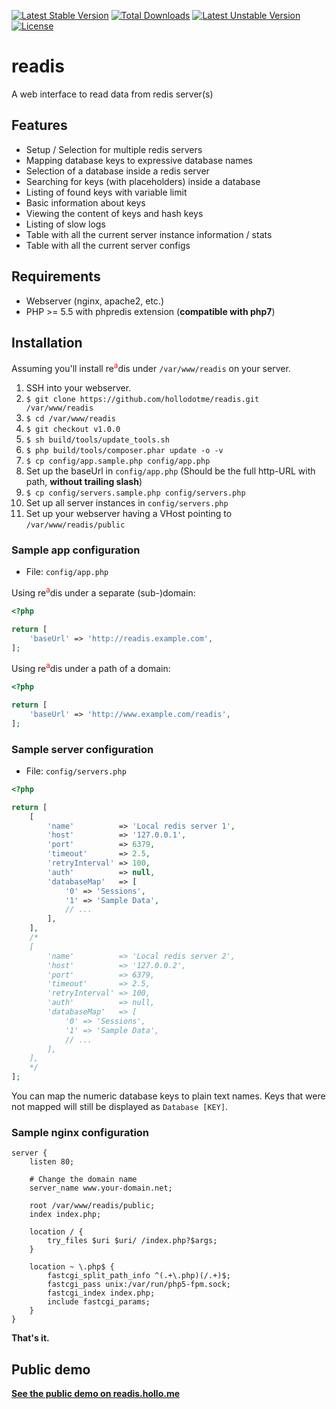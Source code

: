 [![Latest Stable Version](https://poser.pugx.org/hollodotme/readis/v/stable)](https://packagist.org/packages/hollodotme/readis) 
[![Total Downloads](https://poser.pugx.org/hollodotme/readis/downloads)](https://packagist.org/packages/hollodotme/readis) 
[![Latest Unstable Version](https://poser.pugx.org/hollodotme/readis/v/unstable)](https://packagist.org/packages/hollodotme/readis) 
[![License](https://poser.pugx.org/hollodotme/readis/license)](https://packagist.org/packages/hollodotme/readis)

# readis

A web interface to read data from redis server(s)

## Features

 * Setup / Selection for multiple redis servers
 * Mapping database keys to expressive database names
 * Selection of a database inside a redis server
 * Searching for keys (with placeholders) inside a database
 * Listing of found keys with variable limit
 * Basic information about keys
 * Viewing the content of keys and hash keys
 * Listing of slow logs
 * Table with all the current server instance information / stats
 * Table with all the current server configs

## Requirements

 * Webserver (nginx, apache2, etc.)
 * PHP >= 5.5 with phpredis extension (**compatible with php7**)

## Installation

Assuming you'll install re<sup style="color: #ff0000;">a</sup>dis under `/var/www/readis` on your server.

1. SSH into your webserver.
2. `$ git clone https://github.com/hollodotme/readis.git /var/www/readis`
3. `$ cd /var/www/readis`
4. `$ git checkout v1.0.0`
5. `$ sh build/tools/update_tools.sh`
6. `$ php build/tools/composer.phar update -o -v`
7. `$ cp config/app.sample.php config/app.php`
8. Set up the baseUrl in `config/app.php` (Should be the full http-URL with path, **without trailing slash**) 
9. `$ cp config/servers.sample.php config/servers.php`
10. Set up all server instances in `config/servers.php`
11. Set up your webserver having a VHost pointing to `/var/www/readis/public`  

### Sample app configuration 

* File: `config/app.php`

Using re<sup style="color: #ff0000;">a</sup>dis under a separate (sub-)domain:

```php
<?php

return [
	'baseUrl' => 'http://readis.example.com',
];
```

Using re<sup style="color: #ff0000;">a</sup>dis under a path of a domain:

```php
<?php

return [
	'baseUrl' => 'http://www.example.com/readis',
];
```

### Sample server configuration

* File: `config/servers.php`

```php
<?php

return [
	[
		'name'          => 'Local redis server 1',
		'host'          => '127.0.0.1',
		'port'          => 6379,
		'timeout'       => 2.5,
		'retryInterval' => 100,
		'auth'          => null,
		'databaseMap'   => [
			'0' => 'Sessions',
			'1' => 'Sample Data',
			// ...
		],
	],
	/*
	[
		'name'          => 'Local redis server 2',
		'host'          => '127.0.0.2',
		'port'          => 6379,
		'timeout'       => 2.5,
		'retryInterval' => 100,
		'auth'          => null,
		'databaseMap'   => [
			'0' => 'Sessions',
			'1' => 'Sample Data',
			// ...
		],
	],
	*/
];
```

You can map the numeric database keys to plain text names. 
Keys that were not mapped will still be displayed as `Database [KEY]`.

### Sample nginx configuration

```nginx
server {
	listen 80;
	
	# Change the domain name
	server_name www.your-domain.net;

	root /var/www/readis/public;
	index index.php;

	location / {
		try_files $uri $uri/ /index.php?$args;
	}

	location ~ \.php$ {
		fastcgi_split_path_info ^(.+\.php)(/.+)$;
		fastcgi_pass unix:/var/run/php5-fpm.sock;
		fastcgi_index index.php;
		include fastcgi_params;
	}
}
```

**That's it.**

## Public demo

**[See the public demo on readis.hollo.me](http://readis.hollo.me)**
